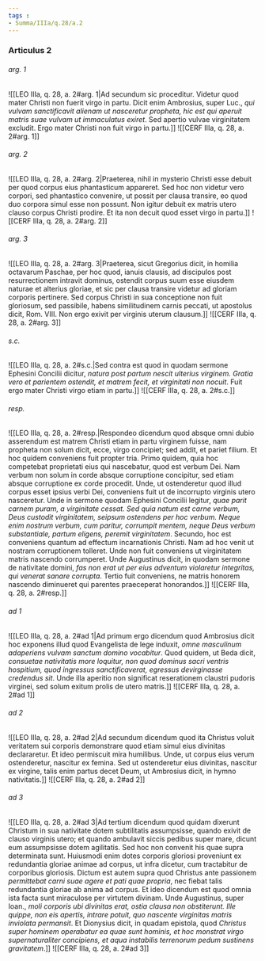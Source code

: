 ```yaml
---
tags : 
- Summa/IIIa/q.28/a.2
---
```


### Articulus 2

###### arg. 1
![[LEO IIIa, q. 28, a. 2#arg. 1|Ad secundum sic proceditur. Videtur quod mater Christi non fuerit virgo in partu. Dicit enim Ambrosius, super Luc., *qui vulvam sanctificavit alienam ut nasceretur propheta, hic est qui aperuit matris suae vulvam ut immaculatus exiret*. Sed apertio vulvae virginitatem excludit. Ergo mater Christi non fuit virgo in partu.]]
![[CERF IIIa, q. 28, a. 2#arg. 1]]

###### arg. 2
![[LEO IIIa, q. 28, a. 2#arg. 2|Praeterea, nihil in mysterio Christi esse debuit per quod corpus eius phantasticum appareret. Sed hoc non videtur vero corpori, sed phantastico convenire, ut possit per clausa transire, eo quod duo corpora simul esse non possunt. Non igitur debuit ex matris utero clauso corpus Christi prodire. Et ita non decuit quod esset virgo in partu.]]
![[CERF IIIa, q. 28, a. 2#arg. 2]]

###### arg. 3
![[LEO IIIa, q. 28, a. 2#arg. 3|Praeterea, sicut Gregorius dicit, in homilia octavarum Paschae, per hoc quod, ianuis clausis, ad discipulos post resurrectionem intravit dominus, ostendit corpus suum esse eiusdem naturae et alterius gloriae, et sic per clausa transire videtur ad gloriam corporis pertinere. Sed corpus Christi in sua conceptione non fuit gloriosum, sed passibile, habens similitudinem carnis peccati, ut apostolus dicit, Rom. VIII. Non ergo exivit per virginis uterum clausum.]]
![[CERF IIIa, q. 28, a. 2#arg. 3]]

###### s.c.
![[LEO IIIa, q. 28, a. 2#s.c.|Sed contra est quod in quodam sermone Ephesini Concilii dicitur, *natura post partum nescit ulterius virginem. Gratia vero et parientem ostendit, et matrem fecit, et virginitati non nocuit*. Fuit ergo mater Christi virgo etiam in partu.]]
![[CERF IIIa, q. 28, a. 2#s.c.]]

###### resp.
![[LEO IIIa, q. 28, a. 2#resp.|Respondeo dicendum quod absque omni dubio asserendum est matrem Christi etiam in partu virginem fuisse, nam propheta non solum dicit, ecce, virgo concipiet; sed addit, et pariet filium. Et hoc quidem conveniens fuit propter tria. Primo quidem, quia hoc competebat proprietati eius qui nascebatur, quod est verbum Dei. Nam verbum non solum in corde absque corruptione concipitur, sed etiam absque corruptione ex corde procedit. Unde, ut ostenderetur quod illud corpus esset ipsius verbi Dei, conveniens fuit ut de incorrupto virginis utero nasceretur. Unde in sermone quodam Ephesini Concilii legitur, *quae parit carnem puram, a virginitate cessat. Sed quia natum est carne verbum, Deus custodit virginitatem, seipsum ostendens per hoc verbum. Neque enim nostrum verbum, cum paritur, corrumpit mentem, neque Deus verbum substantiale, partum eligens, peremit virginitatem*. Secundo, hoc est conveniens quantum ad effectum incarnationis Christi. Nam ad hoc venit ut nostram corruptionem tolleret. Unde non fuit conveniens ut virginitatem matris nascendo corrumperet. Unde Augustinus dicit, in quodam sermone de nativitate domini, *fas non erat ut per eius adventum violaretur integritas, qui venerat sanare corrupta*. Tertio fuit conveniens, ne matris honorem nascendo diminueret qui parentes praeceperat honorandos.]]
![[CERF IIIa, q. 28, a. 2#resp.]]

###### ad 1
![[LEO IIIa, q. 28, a. 2#ad 1|Ad primum ergo dicendum quod Ambrosius dicit hoc exponens illud quod Evangelista de lege induxit, *omne masculinum adaperiens vulvam sanctum domino vocabitur*. Quod quidem, ut Beda dicit, *consuetae nativitatis more loquitur, non quod dominus sacri ventris hospitium, quod ingressus sanctificaverat, egressus devirginasse credendus sit*. Unde illa aperitio non significat reserationem claustri pudoris virginei, sed solum exitum prolis de utero matris.]]
![[CERF IIIa, q. 28, a. 2#ad 1]]

###### ad 2
![[LEO IIIa, q. 28, a. 2#ad 2|Ad secundum dicendum quod ita Christus voluit veritatem sui corporis demonstrare quod etiam simul eius divinitas declararetur. Et ideo permiscuit mira humilibus. Unde, ut corpus eius verum ostenderetur, nascitur ex femina. Sed ut ostenderetur eius divinitas, nascitur ex virgine, talis enim partus decet Deum, ut Ambrosius dicit, in hymno nativitatis.]]
![[CERF IIIa, q. 28, a. 2#ad 2]]

###### ad 3
![[LEO IIIa, q. 28, a. 2#ad 3|Ad tertium dicendum quod quidam dixerunt Christum in sua nativitate dotem subtilitatis assumpsisse, quando exivit de clauso virginis utero; et quando ambulavit siccis pedibus super mare, dicunt eum assumpsisse dotem agilitatis. Sed hoc non convenit his quae supra determinata sunt. Huiusmodi enim dotes corporis gloriosi proveniunt ex redundantia gloriae animae ad corpus, ut infra dicetur, cum tractabitur de corporibus gloriosis. Dictum est autem supra quod Christus ante passionem *permittebat carni suae agere et pati quae propria*, nec fiebat talis redundantia gloriae ab anima ad corpus. Et ideo dicendum est quod omnia ista facta sunt miraculose per virtutem divinam. Unde Augustinus, super Ioan., *moli corporis ubi divinitas erat, ostia clausa non obstiterunt. Ille quippe, non eis apertis, intrare potuit, quo nascente virginitas matris inviolata permansit*. Et Dionysius dicit, in quadam epistola, quod *Christus super hominem operabatur ea quae sunt hominis, et hoc monstrat virgo supernaturaliter concipiens, et aqua instabilis terrenorum pedum sustinens gravitatem*.]]
![[CERF IIIa, q. 28, a. 2#ad 3]]

